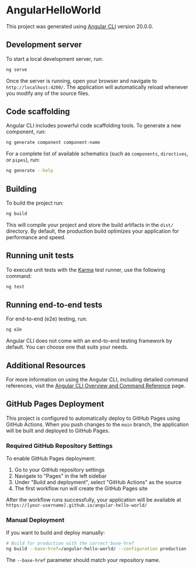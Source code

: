 # AngularHelloWorld

This project was generated using [Angular CLI](https://github.com/angular/angular-cli) version 20.0.0.

## Development server

To start a local development server, run:

```bash
ng serve
```

Once the server is running, open your browser and navigate to `http://localhost:4200/`. The application will automatically reload whenever you modify any of the source files.

## Code scaffolding

Angular CLI includes powerful code scaffolding tools. To generate a new component, run:

```bash
ng generate component component-name
```

For a complete list of available schematics (such as `components`, `directives`, or `pipes`), run:

```bash
ng generate --help
```

## Building

To build the project run:

```bash
ng build
```

This will compile your project and store the build artifacts in the `dist/` directory. By default, the production build optimizes your application for performance and speed.

## Running unit tests

To execute unit tests with the [Karma](https://karma-runner.github.io) test runner, use the following command:

```bash
ng test
```

## Running end-to-end tests

For end-to-end (e2e) testing, run:

```bash
ng e2e
```

Angular CLI does not come with an end-to-end testing framework by default. You can choose one that suits your needs.

## Additional Resources

For more information on using the Angular CLI, including detailed command references, visit the [Angular CLI Overview and Command Reference](https://angular.dev/tools/cli) page.

## GitHub Pages Deployment

This project is configured to automatically deploy to GitHub Pages using GitHub Actions. When you push changes to the `main` branch, the application will be built and deployed to GitHub Pages.

### Required GitHub Repository Settings

To enable GitHub Pages deployment:

1. Go to your GitHub repository settings
2. Navigate to "Pages" in the left sidebar
3. Under "Build and deployment", select "GitHub Actions" as the source
4. The first workflow run will create the GitHub Pages site

After the workflow runs successfully, your application will be available at `https://[your-username].github.io/angular-hello-world/`

### Manual Deployment

If you want to build and deploy manually:

```bash
# Build for production with the correct base-href
ng build --base-href=/angular-hello-world/ --configuration production --output-mode static
```

The `--base-href` parameter should match your repository name.
